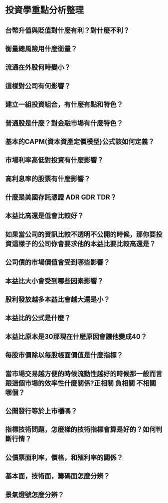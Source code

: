 # 投資學重點分析整理

## 台幣升值與貶值對什麼有利？對什麼不利？

## 衡量總風險用什麼衡量？

## 流通在外股何時變小？

## 這樣對公司有何影響？

## 建立一組投資組合，有什麼有點和特色？

## 普通股是什麼？對金融市場有什麼特色？

## 基本的CAPM(資本資產定價模型)公式該如何定義？

## 市場利率高低對投資有什麼影響？

## 高利息率的股票有什麼影響？

## 什麼是美國存託憑證 ADR GDR TDR？

## 本益比高還是低會比較好？

## 如果當公司的資訊比較不透明不公開的時候，那你要投資這樣子的公司你會要求他的本益比要比較高還是？

## 公司債的市場價值會受到哪些影響？

## 本益比大小會受到哪些因素影響？

## 股利發放越多本益比會越大還是小？

## 本益比的公式是什麼？

## 本益比原本是30那現在什麼原因會讓他變成40？

## 每股市價除以每股帳面價值是什麼指標？

## 當市場交易越方便的時候流動性越好的時候那一般而言跟這個市場的效率性什麼關係?正相關 負相關 不相關哪個？

## 公開發行等於上市櫃嗎？

## 指標技術問題，怎麼樣的技術指標會算是好的？如何判斷行情？

## 公債票面利率，價格，和殖利率的關係？

## 基本面，技術面，籌碼面怎麼分辨？

## 景氣燈號怎麼分辨？